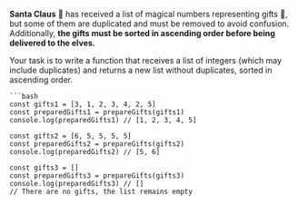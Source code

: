 **Santa Claus** 🎅 has received a list of magical numbers representing gifts 🎁, but some of them are duplicated and must be removed to avoid confusion. 
Additionally, **the gifts must be sorted in ascending order before being delivered to the elves.**

Your task is to write a function that receives a list of integers (which may include duplicates) 
and returns a new list without duplicates, sorted in ascending order.


    ```bash
    const gifts1 = [3, 1, 2, 3, 4, 2, 5]
    const preparedGifts1 = prepareGifts(gifts1)
    console.log(preparedGifts1) // [1, 2, 3, 4, 5]

    const gifts2 = [6, 5, 5, 5, 5]
    const preparedGifts2 = prepareGifts(gifts2)
    console.log(preparedGifts2) // [5, 6]

    const gifts3 = []
    const preparedGifts3 = prepareGifts(gifts3)
    console.log(preparedGifts3) // []
    // There are no gifts, the list remains empty